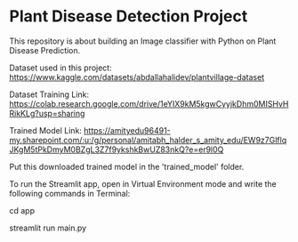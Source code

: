 # Plant Disease Detection Project
This repository is about building an Image classifier with Python on Plant Disease Prediction.

Dataset used in this project: https://www.kaggle.com/datasets/abdallahalidev/plantvillage-dataset

Dataset Training Link: https://colab.research.google.com/drive/1eYIX9kM5kgwCyyjkDhm0MISHvHRikKLg?usp=sharing

Trained Model Link: https://amityedu96491-my.sharepoint.com/:u:/g/personal/amitabh_halder_s_amity_edu/EW9z7GlflqJKgM5tPkDmyM0BZgL3Z7f9ykshkBwUZ83nkQ?e=er9l0Q

Put this downloaded trained model in the 'trained_model' folder.

To run the Streamlit app, open in Virtual Environment mode and write the following commands in Terminal:

cd app

streamlit run main.py
